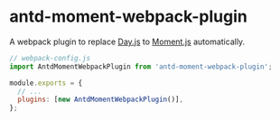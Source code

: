 # antd-moment-webpack-plugin

A webpack plugin to replace [Day.js](https://day.js.org/) to [Moment.js](http://momentjs.com/) automatically.

```js
// webpack-config.js
import AntdMomentWebpackPlugin from 'antd-moment-webpack-plugin';

module.exports = {
  // ...
  plugins: [new AntdMomentWebpackPlugin()],
};
```
